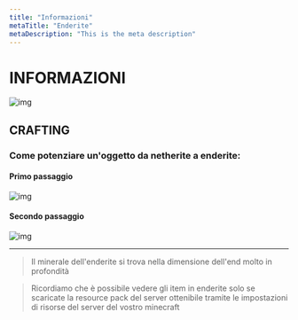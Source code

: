 ```yaml
---
title: "Informazioni"
metaTitle: "Enderite"
metaDescription: "This is the meta description"
---
```

# INFORMAZIONI


![img](https://i.imgur.com/t7LEiah.png?1)

## CRAFTING

### **Come potenziare un'oggetto da netherite a enderite:**

#### Primo passaggio

![img](https://media.discordapp.net/attachments/1080126782809853995/1105139853609422910/image.png?width=1419&height=676)

#### Secondo passaggio

![img](https://cdn.discordapp.com/attachments/953577396773212190/1064989003599855666/image.png)

---

> Il minerale dell'enderite si trova nella dimensione dell'end molto in profondità

> Ricordiamo che è possibile vedere gli item in enderite solo se scaricate la resource pack del server ottenibile tramite le impostazioni di risorse del server del vostro minecraft
